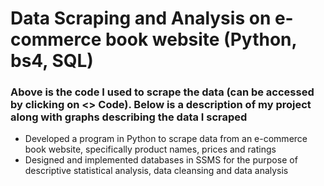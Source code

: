 # Data Scraping and Analysis on e-commerce book website (Python, bs4, SQL)
### Above is the code I used to scrape the data (can be accessed by clicking on <> Code). Below is a description of my project along with graphs describing the data I scraped
- Developed a program in Python to scrape data from an e-commerce book website, specifically product names, prices and ratings
- Designed and implemented databases in SSMS for the purpose of descriptive statistical analysis, data cleansing and data analysis
